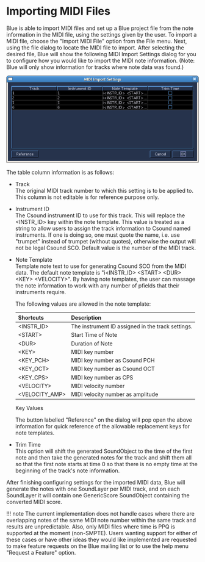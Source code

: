 # Importing MIDI Files

Blue is able to import MIDI files and set up a Blue project file from
the note information in the MIDI file, using the settings given by the
user. To import a MIDI file, choose the "Import MIDI File" option from
the File menu. Next, using the file dialog to locate the MIDI file to
import. After selecting the desired file, Blue will show the following
MIDI Import Settings dialog for you to configure how you would like to
import the MIDI note information. (Note: Blue will only show information
for tracks where note data was found.)

![ MIDI Import Settings ](../../../images/midiImportSettings.png)

The table column information is as follows:

  - Track  
    The original MIDI track number to which this setting is to be
    applied to. This column is not editable is for reference purpose
    only.

  - Instrument ID  
    The Csound instrument ID to use for this track. This will replace
    the <INSTR\_ID\> key within the note template. This value is
    treated as a string to allow users to assign the track information
    to Csound named instruments. If one is doing so, one must quote the
    name, i.e. use "trumpet" instead of trumpet (without quotes),
    otherwise the output will not be legal Csound SCO. Default value is
    the number of the MIDI track.

  - Note Template  
    Template note text to use for generating Csound SCO from the MIDI
    data. The default note template is "i<INSTR\_ID\> <START\> <DUR\>
    <KEY\> <VELOCITY\>". By having note templates, the user can
    massage the note information to work with any number of pfields that
    their instruments require.
    
    The following values are allowed in the note template:
    
    | Shortcuts         | Description                                       |
    | ----------------- | ------------------------------------------------- |
    | <INSTR\_ID\>     | The instrument ID assigned in the track settings. |
    | <START\>         | Start Time of Note                                |
    | <DUR\>           | Duration of Note                                  |
    | <KEY\>           | MIDI key number                                   |
    | <KEY\_PCH\>      | MIDI key number as Csound PCH                     |
    | <KEY\_OCT\>      | MIDI key number as Csound OCT                     |
    | <KEY\_CPS\>      | MIDI key number as CPS                            |
    | <VELOCITY\>      | MIDI velocity number                              |
    | <VELOCITY\_AMP\> | MIDI velocity number as amplitude                 |
    

    Key Values
    
    The button labelled "Reference" on the dialog will pop open the
    above information for quick reference of the allowable replacement
    keys for note templates.

  - Trim Time  
    This option will shift the generated SoundObject to the time of the
    first note and then take the generated notes for the track and shift
    them all so that the first note starts at time 0 so that there is no
    empty time at the beginning of the track's note information.

After finishing configuring settings for the imported MIDI data, Blue
will generate the notes with one SoundLayer per MIDI track, and on each
SoundLayer it will contain one GenericScore SoundObject containing the
converted MIDI score.

!!! note
    The current implementation does not handle cases where there are
    overlapping notes of the same MIDI note number within the same track and
    results are unpredictable. Also, only MIDI files where time is PPQ is
    supported at the moment (non-SMPTE). Users wanting support for either of
    these cases or have other ideas they would like implemented are
    requested to make feature requests on the Blue mailing list or to use
    the help menu "Request a Feature" option.
